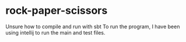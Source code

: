 # rock-paper-scissors
Unsure how to compile and run with sbt
To run the program, I have been using intellij to run the main and test files.
